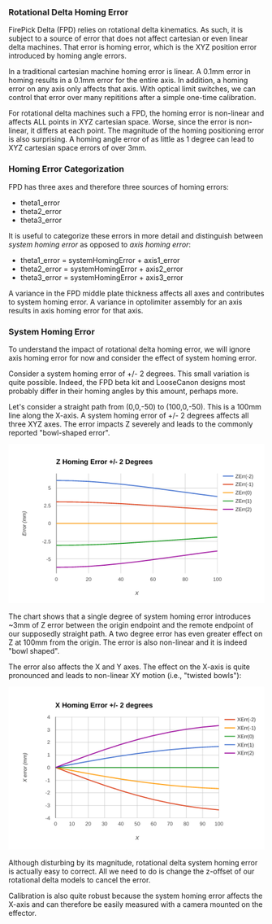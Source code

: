 ### Rotational Delta Homing Error
FirePick Delta (FPD) relies on rotational delta kinematics. As such, it
is subject to a source of error that does not affect cartesian
or even linear delta machines. That error is homing error, which
is the XYZ position error introduced by homing angle errors.

In a traditional cartesian machine homing error is linear.
A 0.1mm error in homing results in a 0.1mm error for the
entire axis. In addition, a homing error on any axis only
affects that axis. With optical limit switches, we can 
control that error over many repititions after a simple
one-time calibration.

For rotational delta machines such a FPD, the homing error is
non-linear and affects ALL points in XYZ cartesian space.
Worse, since the error is non-linear, it differs at each point.
The magnitude of the homing positioning error is also surprising.
A homing angle error of as little as 1 degree can lead to XYZ
cartesian space errors of over 3mm.

### Homing Error Categorization
FPD has three axes and therefore three sources of homing errors:

* theta1_error
* theta2_error
* theta3_error

It is useful to categorize these errors in more detail and
distinguish between *system homing error* as opposed to
*axis homing error*:

* theta1_error = systemHomingError + axis1_error
* theta2_error = systemHomingError + axis2_error
* theta3_error = systemHomingError + axis3_error

A variance in the FPD middle plate thickness affects
all axes and contributes to system homing error. A variance in optolimiter
assembly for an axis results in axis homing error for
that axis.

### System Homing Error
To understand the impact of rotational delta homing error, we will
ignore axis homing error for now and consider the effect
of system homing error.

Consider a system homing error of +/- 2 degrees. This small
variation is quite possible. Indeed, the FPD beta kit and
LooseCanon designs most probably differ in their homing angles by 
this amount, perhaps more.

Let's consider a straight path from (0,0,-50) to (100,0,-50).
This is a 100mm line along the X-axis. A system homing error
of +/- 2 degrees affects all three XYZ axes. The error impacts
Z severely and leads to the commonly reported "bowl-shaped error".

![](https://github.com/firepick1/fpd-vision/blob/master/XP008-Homing-Error/img/ZHomingError.png)

The chart shows that a single degree of system homing error introduces
~3mm of Z error between the origin endpoint and the remote endpoint
of our supposedly straight path. A two degree error has even
greater effect on Z at 100mm from the origin. The error is also
non-linear and it is indeed "bowl shaped".

The error also affects the X and Y axes. The effect on the X-axis
is quite pronounced and leads to non-linear XY motion (i.e., "twisted bowls"):

![](https://github.com/firepick1/fpd-vision/blob/master/XP008-Homing-Error/img/XHomingError.png)

Although disturbing by its magnitude, rotational delta system homing error
is actually easy to correct. All we need to do is change the z-offset
of our rotational delta models to cancel the error.

Calibration is also quite robust because the system homing error
affects the X-axis and can therefore be easily measured with a
camera mounted on the effector.


